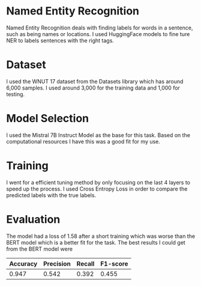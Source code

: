# Named Entity Recognition

Named Entity Recognition deals with finding labels for words in a sentence, such as being names or locations. I used HuggingFace models to fine ture NER to labels sentences with the right tags.

# Dataset

I used the WNUT 17 dataset from the Datasets library which has around 6,000 samples. I used around 3,000 for the training data and 1,000 for testing.

# Model Selection

I used the Mistral 7B Instruct Model as the base for this task. Based on the computational resources I have this was a good fit for my use.

# Training

I went for a efficient tuning method by only focusing on the last 4 layers to speed up the process. I used Cross Entropy Loss in order to compare the predicted labels with the true labels. 

# Evaluation

The model had a loss of 1.58 after a short training which was worse than the BERT model which is a better fit for the task. The best results I could get from the BERT model were

| Accuracy  | Precision  | Recall  |  F1-score |
|---|---|---|---|
|  0.947 |  0.542 |  0.392 |  0.455 |  